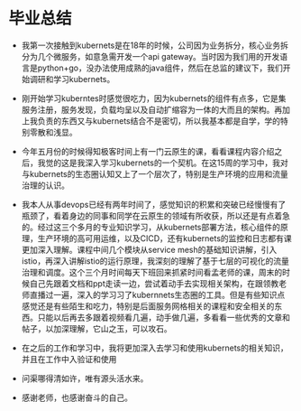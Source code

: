 # 毕业总结


   - 我第一次接触到kubernets是在18年的时候，公司因为业务拆分，核心业务拆分为几个微服务，如意急需开发一个api gateway。当时因为我们用的开发语言是python+go，没办法使用成熟的java组件，然后在总监的建议下，我们开始调研和学习kubernets。
   
   - 刚开始学习kuberntes时感觉很吃力，因为kubernets的组件有点多，它是集服务注册，服务发现，负载均呈以及自动扩缩容为一体的大而且的架构。再加上我负责的东西又与kubernets结合不是密切，所以我基本都是自学，学的特别零散和浅显。

   - 今年五月份的时候得知极客时间上有一门云原生的课，看看课程内容介绍之后，我觉的这是我深入学习kubernets的一个契机。在这15周的学习中，我对与kubernets的生态圈认知又上了一个层次了，特别是生产环境的应用和流量治理的认识。
   - 我本人从事devops已经有两年时间了，感觉知识的积累和突破已经慢慢有了瓶颈了，看着身边的同事和同学在云原生的领域有所收获，所以还是有点着急的。经过这三个多月的专业知识学习，从kubernets部署方法，核心组件的原理，生产环境的高可用运维，以及CICD，还有kubernets的监控和日志都有课更加深入理解。课程中间几个模块从service mesh的基础知识讲解，引入istio，再深入讲解istio的运行原理，我深刻的理解了基于七层的可视化的流量治理和调度。这个三个月时间每天下班回来抓紧时间看孟老师的课，周末的时候自己先跟着文档和ppt走读一边，尝试着动手去实现相关架构，在跟领教老师直播过一遍，深入的学习习了kubernnets生态圈的工具。但是有些知识点感觉还是有些陌生和吃力，特别是后面服务网格相关的课程和安全相关的东西。只能以后再去多跟着视频看几遍，动手做几遍，多看看一些优秀的文章和帖子，以加深理解，它山之玉，可以攻石。

  - 在之后的工作和学习中，我将更加深入去学习和使用kubernets的相关知识，并且在工作中入验证和使用                                                                         
                                                                                                                           
  - 问渠哪得清如许，唯有源头活水来。

  - 感谢老师，也感谢奋斗的自己。
